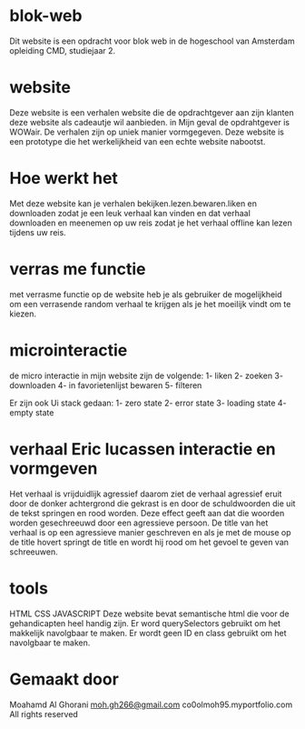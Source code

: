 # blok-web
Dit website is een opdracht voor blok web in de hogeschool van Amsterdam
opleiding CMD, studiejaar 2.

# website
Deze website is een verhalen website die de opdrachtgever aan zijn klanten deze website als cadeautje wil aanbieden. in Mijn geval de opdrahtgever is WOWair.
De verhalen zijn op uniek manier vormgegeven.
Deze website is een prototype die het werkelijkheid van een echte website nabootst.

# Hoe werkt het
Met deze website kan je verhalen bekijken.lezen.bewaren.liken en downloaden
zodat je een leuk verhaal kan vinden en dat verhaal downloaden en meenemen op uw reis zodat je het verhaal offline kan lezen tijdens uw reis.

# verras me functie
met verrasme functie op de website heb je als gebruiker de mogelijkheid om een verrasende random verhaal te krijgen als je het moeilijk vindt om te kiezen.

# microinteractie
de micro interactie in mijn website zijn de volgende:
1- liken
2- zoeken
3- downloaden
4- in favorietenlijst bewaren
5- filteren

Er zijn ook Ui stack gedaan:
1- zero state
2- error state
3- loading state
4- empty state

# verhaal Eric lucassen interactie en vormgeven
Het verhaal is vrijduidlijk agressief daarom ziet de verhaal agressief eruit
door de donker achtergrond die gekrast is en door de schuldwoorden die uit de tekst springen en rood worden. Deze effect geeft aan dat die woorden worden gesechreeuwd door een agressieve persoon. De title van het verhaal is op een agressieve manier geschreven en als je met de mouse op de title hovert springt de title en wordt hij rood om het gevoel te geven van schreeuwen.

 # tools
 HTML CSS JAVASCRIPT
 Deze website bevat semantische html die voor de gehandicapten heel handig zijn.
 Er word querySelectors gebruikt om het makkelijk navolgbaar te maken.
 Er wordt geen ID en class gebruikt om het navolgbaar te maken.

 # Gemaakt door
 Moahamd Al Ghorani
 moh.gh266@gmail.com
 co0olmoh95.myportfolio.com
 All rights reserved
